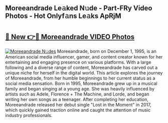 ## Moreeandrade Le𝚊ked N𝚞de - Part-FRy Video Photos - Hot Onlyf𝚊ns Le𝚊ks ApRjM

# <h2><a href="http://ab47600.deff.icu/?id=Moreeandrade">🔗 New 👉🔴 Moreeandrade VIDEO Photos</a></h2>

[![Moreeandrade N𝚞des](https://i.imgur.com/rIISA9y.gif)](http://ab47600.deff.icu/?id=Moreeandrade)
Moreeandrade, born on December 1, 1995, is an American social media influencer, gamer, and content creator known for her entertaining and engaging presence on various platforms. With a large following and a diverse range of content, Moreeandrade has carved out a unique niche for herself in the digital world. This article explores the journey of Moreeandrade, from her humble beginnings to her current status as a social media sensation. Born in 1995, Moreeandrade grew up in a musical family and began singing at a young age. She was heavily influenced by artists such as Adele, Florence + The Machine, and Lorde, and began writing her own songs as a teenager. After completing her education, Moreeandrade released her debut single "Lost in the Moment" in 2017, which quickly gained traction online and caught the attention of music industry professionals.
